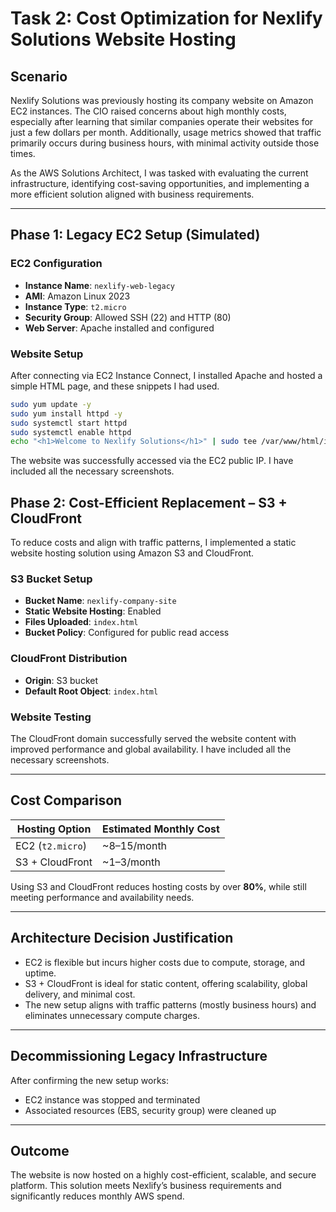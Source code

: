 
# Task 2: Cost Optimization for Nexlify Solutions Website Hosting

##  Scenario
Nexlify Solutions was previously hosting its company website on Amazon EC2 instances. The CIO raised concerns about high monthly costs, especially after learning that similar companies operate their websites for just a few dollars per month. Additionally, usage metrics showed that traffic primarily occurs during business hours, with minimal activity outside those times.

As the AWS Solutions Architect, I was tasked with evaluating the current infrastructure, identifying cost-saving opportunities, and implementing a more efficient solution aligned with business requirements.

---

##  Phase 1: Legacy EC2 Setup (Simulated)

###  EC2 Configuration
- **Instance Name**: `nexlify-web-legacy`
- **AMI**: Amazon Linux 2023
- **Instance Type**: `t2.micro`
- **Security Group**: Allowed SSH (22) and HTTP (80)
- **Web Server**: Apache installed and configured

###  Website Setup
After connecting via EC2 Instance Connect, I installed Apache and hosted a simple HTML page, and these snippets I had used.

```bash
sudo yum update -y
sudo yum install httpd -y
sudo systemctl start httpd
sudo systemctl enable httpd
echo "<h1>Welcome to Nexlify Solutions</h1>" | sudo tee /var/www/html/index.html
```

The website was successfully accessed via the EC2 public IP. I have included all the necessary screenshots.


##  Phase 2: Cost-Efficient Replacement – S3 + CloudFront
To reduce costs and align with traffic patterns, I implemented a static website hosting solution using Amazon S3 and CloudFront.

###  S3 Bucket Setup
- **Bucket Name**: `nexlify-company-site`
- **Static Website Hosting**: Enabled
- **Files Uploaded**: `index.html`
- **Bucket Policy**: Configured for public read access

###  CloudFront Distribution
- **Origin**: S3 bucket
- **Default Root Object**: `index.html`

###  Website Testing
The CloudFront domain successfully served the website content with improved performance and global availability.
I have included all the necessary screenshots.
 

---

##  Cost Comparison

| Hosting Option     | Estimated Monthly Cost |
|--------------------|------------------------|
| EC2 (`t2.micro`)   | ~$8–$15/month          |
| S3 + CloudFront    | ~$1–$3/month           |

Using S3 and CloudFront reduces hosting costs by over **80%**, while still meeting performance and availability needs.

---

##  Architecture Decision Justification
- EC2 is flexible but incurs higher costs due to compute, storage, and uptime.
- S3 + CloudFront is ideal for static content, offering scalability, global delivery, and minimal cost.
- The new setup aligns with traffic patterns (mostly business hours) and eliminates unnecessary compute charges.

---

##  Decommissioning Legacy Infrastructure
After confirming the new setup works:
- EC2 instance was stopped and terminated
- Associated resources (EBS, security group) were cleaned up

---

##  Outcome
The website is now hosted on a highly cost-efficient, scalable, and secure platform. This solution meets Nexlify’s business requirements and significantly reduces monthly AWS spend.
